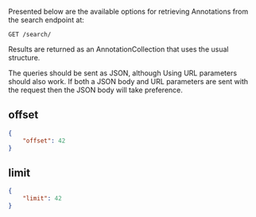 Presented below are the available options for retrieving Annotations from the
search endpoint at:

```http
GET /search/
```

Results are returned as an AnnotationCollection that uses the usual
structure.

The queries should be sent as JSON, although Using URL parameters should also
work. If both a JSON body and URL parameters are sent with the request then
the JSON body will take preference.

## offset

```json
{
    "offset": 42
}
```

## limit

```json
{
    "limit": 42
}
```
